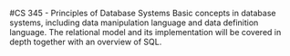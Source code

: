 #CS 345 - Principles of Database Systems
Basic concepts in database systems, including data manipulation language and data definition language. The relational model and its implementation will be covered in depth together with an overview of SQL.
